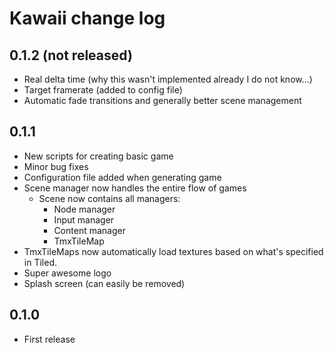 # Kawaii change log

## 0.1.2 (not released)
* Real delta time (why this wasn't implemented already I do not know...)
* Target framerate (added to config file)
* Automatic fade transitions and generally better scene management

## 0.1.1
* New scripts for creating basic game
* Minor bug fixes
* Configuration file added when generating game
* Scene manager now handles the entire flow of games
	* Scene now contains all managers:
		* Node manager
		* Input manager
		* Content manager
		* TmxTileMap
* TmxTileMaps now automatically load textures based on what's specified in Tiled.
* Super awesome logo
* Splash screen (can easily be removed)

## 0.1.0
* First release